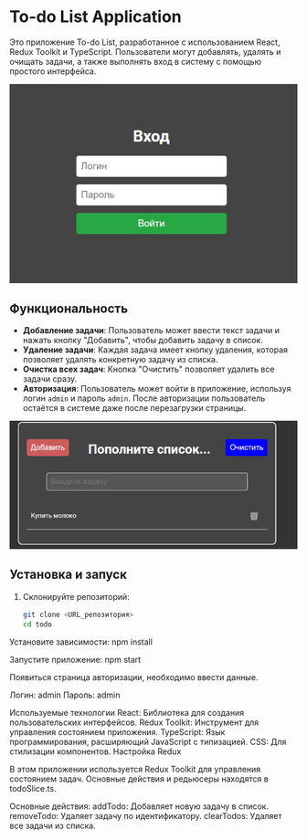 # To-do List Application

Это приложение To-do List, разработанное с использованием React, Redux Toolkit и TypeScript. Пользователи могут добавлять, удалять и очищать задачи, а также выполнять вход в систему с помощью простого интерфейса. 

![Страница авторизации](images/login.png)

## Функциональность

- **Добавление задачи**: Пользователь может ввести текст задачи и нажать кнопку "Добавить", чтобы добавить задачу в список.
- **Удаление задачи**: Каждая задача имеет кнопку удаления, которая позволяет удалять конкретную задачу из списка.
- **Очистка всех задач**: Кнопка "Очистить" позволяет удалить все задачи сразу.
- **Авторизация**: Пользователь может войти в приложение, используя логин `admin` и пароль `admin`. После авторизации пользователь остаётся в системе даже после перезагрузки страницы.

![Список дел](images/list.png)


## Установка и запуск

1. Склонируйте репозиторий:
   ```bash
   git clone <URL_репозитория>
   cd todo

Установите зависимости:
npm install

Запустите приложение:
npm start

Появиться страница авторизации, необходимо ввести данные.

Логин: admin
Пароль: admin

Используемые технологии
React: Библиотека для создания пользовательских интерфейсов.
Redux Toolkit: Инструмент для управления состоянием приложения.
TypeScript: Язык программирования, расширяющий JavaScript с типизацией.
CSS: Для стилизации компонентов.
Настройка Redux

В этом приложении используется Redux Toolkit для управления состоянием задач. Основные действия и редьюсеры находятся в todoSlice.ts.

Основные действия:
addTodo: Добавляет новую задачу в список.
removeTodo: Удаляет задачу по идентификатору.
clearTodos: Удаляет все задачи из списка.
